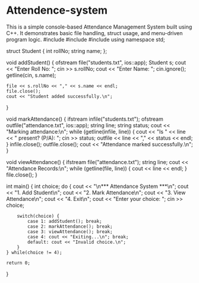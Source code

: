 # Attendence-system
This is a simple console-based Attendance Management System built using C++. It demonstrates basic file handling, struct usage, and menu-driven program logic.
#include <iostream>
#include <fstream>
#include <string>
using namespace std;

struct Student {
    int rollNo;
    string name;
};

void addStudent() {
    ofstream file("students.txt", ios::app);
    Student s;
    cout << "Enter Roll No: ";
    cin >> s.rollNo;
    cout << "Enter Name: ";
    cin.ignore();
    getline(cin, s.name);

    file << s.rollNo << "," << s.name << endl;
    file.close();
    cout << "Student added successfully.\n";
}

void markAttendance() {
    ifstream infile("students.txt");
    ofstream outfile("attendance.txt", ios::app);
    string line;
    string status;
    cout << "Marking attendance:\n";
    while (getline(infile, line)) {
        cout << "Is " << line << " present? (P/A): ";
        cin >> status;
        outfile << line << "," << status << endl;
    }
    infile.close();
    outfile.close();
    cout << "Attendance marked successfully.\n";
}

void viewAttendance() {
    ifstream file("attendance.txt");
    string line;
    cout << "Attendance Records:\n";
    while (getline(file, line)) {
        cout << line << endl;
    }
    file.close();
}

int main() {
    int choice;
    do {
        cout << "\n*** Attendance System ***\n";
        cout << "1. Add Student\n";
        cout << "2. Mark Attendance\n";
        cout << "3. View Attendance\n";
        cout << "4. Exit\n";
        cout << "Enter your choice: ";
        cin >> choice;

        switch(choice) {
            case 1: addStudent(); break;
            case 2: markAttendance(); break;
            case 3: viewAttendance(); break;
            case 4: cout << "Exiting...\n"; break;
            default: cout << "Invalid choice.\n";
        }
    } while(choice != 4);

    return 0;
}
